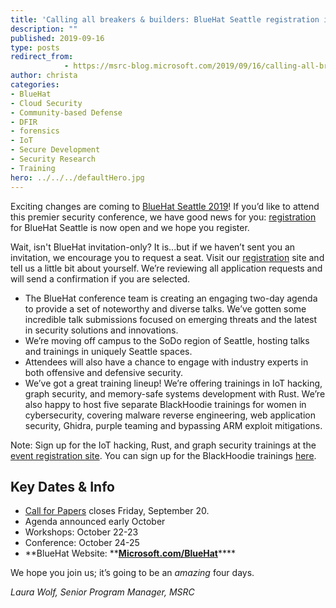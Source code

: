```yaml
---
title: 'Calling all breakers & builders: BlueHat Seattle registration is open!'
description: ""
published: 2019-09-16
type: posts
redirect_from:
            - https://msrc-blog.microsoft.com/2019/09/16/calling-all-breakers-builders-bluehat-seattle-registration-is-open/
author: christa
categories:
- BlueHat
- Cloud Security
- Community-based Defense
- DFIR
- forensics
- IoT
- Secure Development
- Security Research
- Training
hero: ../../../defaultHero.jpg
---
```

<!-- wp:paragraph -->

Exciting changes are coming to [BlueHat Seattle 2019](https://www.microsoft.com/bluehat)! If you’d like to attend this premier security conference, we have good news for you: [registration](https://evention.eventsair.com/bluehat-seattle-2019/registration) for BlueHat Seattle is now open and we hope you register.

<!-- /wp:paragraph -->

<!-- wp:paragraph -->

Wait, isn't BlueHat invitation-only? It is...but if we haven’t sent you an invitation, we encourage you to request a seat. Visit our [r](https://evention.eventsair.com/bluehat-seattle-2019/registration)[egistration](https://evention.eventsair.com/bluehat-seattle-2019/registration) site and tell us a little bit about yourself. We’re reviewing all application requests and will send a confirmation if you are selected.

<!-- /wp:paragraph -->

<!-- wp:list -->

- The BlueHat conference team is creating an engaging two-day agenda to provide a set of noteworthy and diverse talks. We’ve gotten some incredible talk submissions focused on emerging threats and the latest in security solutions and innovations.
- We’re moving off campus to the SoDo region of Seattle, hosting talks and trainings in uniquely Seattle spaces.
- Attendees will also have a chance to engage with industry experts in both offensive and defensive security.
- We’ve got a great training lineup! We’re offering trainings in IoT hacking, graph security, and memory-safe systems development with Rust. We’re also happy to host five separate BlackHoodie trainings for women in cybersecurity, covering malware reverse engineering, web application security, Ghidra, purple teaming and bypassing ARM exploit mitigations.

<!-- /wp:list -->

<!-- wp:paragraph {"backgroundColor":"pale-cyan-blue"} -->

Note: Sign up for the IoT hacking, Rust, and graph security trainings at the [event registration site](https://evention.eventsair.com/bluehat-seattle-2019/registration). You can sign up for the BlackHoodie trainings [here](https://github.com/blackhoodieRE/blackhoodiere.github.io/blob/master/_posts/2019-09-16-Blackhoodie-Bluehat-19.md).

<!-- /wp:paragraph -->

<!-- wp:heading -->

## **Key Dates & Info**

<!-- /wp:heading -->

<!-- wp:list -->

- [Call for Papers](https://aka.ms/bhcfp) closes Friday, September 20.
- Agenda announced early October
- Workshops: October 22-23
- Conference: October 24-25
- **BlueHat Website: **[**Microsoft.com/BlueHat**](https://www.microsoft.com/BlueHat)\*\*\*\*

<!-- /wp:list -->

<!-- wp:paragraph -->

We hope you join us; it’s going to be an _amazing_ four days.

<!-- /wp:paragraph -->

<!-- wp:paragraph -->

_Laura Wolf, Senior Program Manager, MSRC_

<!-- /wp:paragraph -->
